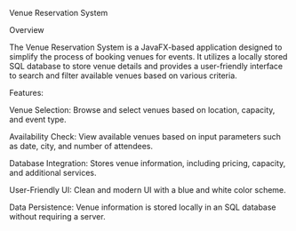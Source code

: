 Venue Reservation System

Overview

The Venue Reservation System is a JavaFX-based application designed to simplify the process of booking venues for events. It utilizes a locally stored SQL database to store venue details and provides a user-friendly interface to search and filter available venues based on various criteria.

Features:

Venue Selection: Browse and select venues based on location, capacity, and event type.

  Availability Check: View available venues based on input parameters such as date, city, and number of attendees.

  Database Integration: Stores venue information, including pricing, capacity, and additional services.

  User-Friendly UI: Clean and modern UI with a blue and white color scheme.

  Data Persistence: Venue information is stored locally in an SQL database without requiring a server.
